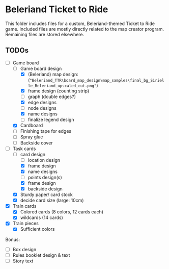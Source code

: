 # Beleriand Ticket to Ride
This folder includes files for a custom, Beleriand-themed Ticket to Ride game.
Included files are mostly directly related to the map creator program. Remaining files are stored elsewhere.
## TODOs
- [ ] Game board
  - [ ] Game board design
    - [x] (Beleriand) map design: (`"Beleriand_TTR\board_map_design\map_samples\final_bg_Sirielle_Beleriand_upscaled_cut.png"`)
    - [x] frame design (counting strip)
    - [ ] graph (double edges?)
    - [x] edge designs
    - [ ] node designs
    - [x] name designs
    - [ ] finalize legend design
  - [x] Cardboard
  - [ ] Finishing tape for edges
  - [ ] Spray glue
  - [ ] Backside cover
- [ ] Task cards
  - [ ] card design
    - [ ] location design
    - [x] frame design
    - [x] name designs
    - [ ] points design(s)
    - [x] frame design
    - [x] backside design
  - [x] Sturdy paper/ card stock
  - [x] decide card size (large: 10cm)
- [x] Train cards
  - [x] Colored cards (8 colors, 12 cards each)
  - [x] wildcards (14 cards)
- [x] Train pieces
  - [x] Sufficient colors

Bonus:
- [ ] Box design
- [ ] Rules booklet design & text
- [ ] Story text
